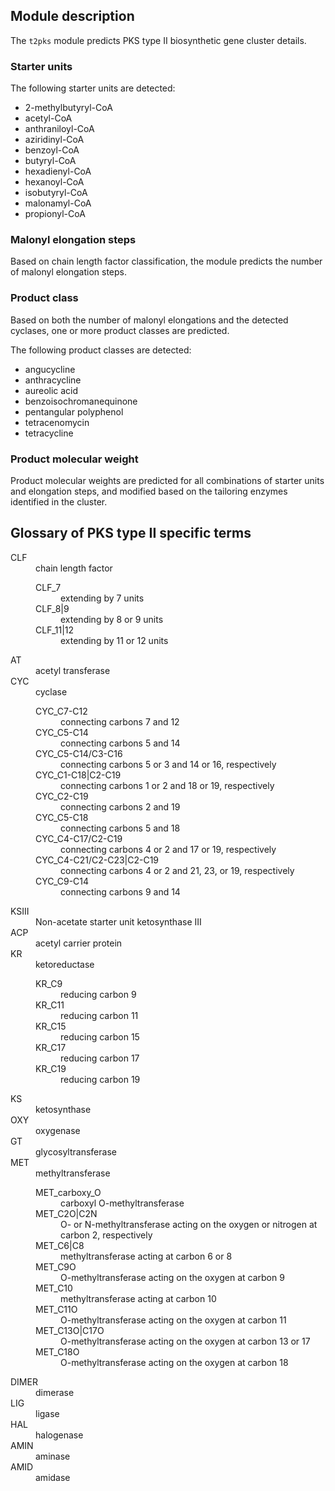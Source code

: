 ## Module description

The `t2pks` module predicts PKS type II biosynthetic gene cluster details.

### Starter units

The following starter units are detected:

* 2-methylbutyryl-CoA
* acetyl-CoA
* anthraniloyl-CoA
* aziridinyl-CoA
* benzoyl-CoA
* butyryl-CoA
* hexadienyl-CoA
* hexanoyl-CoA
* isobutyryl-CoA
* malonamyl-CoA
* propionyl-CoA


### Malonyl elongation steps

Based on chain length factor classification, the module predicts the number of
malonyl elongation steps.

### Product class

Based on both the number of malonyl elongations and the detected cyclases, one
or more product classes are predicted.

The following product classes are detected:

* angucycline
* anthracycline
* aureolic acid
* benzoisochromanequinone
* pentangular polyphenol
* tetracenomycin
* tetracycline


### Product molecular weight

Product molecular weights are predicted for all combinations of starter units
and elongation steps, and modified based on the tailoring enzymes identified in
the cluster.


## Glossary of PKS type II specific terms

<dl>
  <dt id="CLF">CLF</dt>
  <dd>chain length factor
    <dl>
    <dt id="CLF_7">CLF_7</dt>
    <dd>extending by 7 units</dd>
    <dt id="CLF_8|9">CLF_8|9</dt>
    <dd>extending by 8 or 9 units</dd>
    <dt id="CLF_11|12">CLF_11|12</dt>
    <dd>extending by 11 or 12 units</dd>
    </dl>
  </dd>
  <dt id="AT">AT</dt>
  <dd>acetyl transferase</dd>
  <dt id="CYC">CYC</dt>
  <dd>cyclase
    <dl>
      <dt id="CYC_C7-C12">CYC_C7-C12</dt>
      <dd>connecting carbons 7 and 12</dd>
      <dt id="CYC_C5-C14">CYC_C5-C14</dt>
      <dd>connecting carbons 5 and 14</dd>
      <dt id="CYC_C5-C14/C3-C16">CYC_C5-C14/C3-C16</dt>
      <dd>connecting carbons 5 or 3 and 14 or 16, respectively</dd>
      <dt id="CYC_C1-C18|C2-C19">CYC_C1-C18|C2-C19</dt>
      <dd>connecting carbons 1 or 2 and 18 or 19, respectively</dd>
      <dt id="CYC_C2-C19">CYC_C2-C19</dt>
      <dd>connecting carbons 2 and 19</dd>
      <dt id="CYC_C5-C18">CYC_C5-C18</dt>
      <dd>connecting carbons 5 and 18</dd>
      <dt id="CYC_C4-C17/C2-C19">CYC_C4-C17/C2-C19</dt>
      <dd>connecting carbons 4 or 2 and 17 or 19, respectively</dd>
      <dt id="CYC_C4-C21/C2-C23|C2-C19">CYC_C4-C21/C2-C23|C2-C19</dt>
      <dd>connecting carbons 4 or 2 and 21, 23, or 19, respectively</dd>
      <dt id="CYC_C9-C14">CYC_C9-C14</dt>
      <dd>connecting carbons 9 and 14</dd>
    </dl>
  </dd>
  <dt id="KSIII">KSIII</dt>
  <dd>Non-acetate starter unit ketosynthase III</dd>
  <dt id="ACP">ACP</dt>
  <dd>acetyl carrier protein</dd>
  <dt id="KR">KR</dt>
  <dd>ketoreductase
    <dl>
    <dt id="KR_C9">KR_C9</dt>
    <dd>reducing carbon 9</dd>
    <dt id="KR_C11">KR_C11</dt>
    <dd>reducing carbon 11</dd>
    <dt id="KR_C15">KR_C15</dt>
    <dd>reducing carbon 15</dd>
    <dt id="KR_C17">KR_C17</dt>
    <dd>reducing carbon 17</dd>
    <dt id="KR_C19">KR_C19</dt>
    <dd>reducing carbon 19</dd>
    </dl>
  </dd>
  <dt id="KS">KS</dt>
  <dd>ketosynthase</dd>
  <dt id="OXY">OXY</dt>
  <dd>oxygenase</dd>
  <dt id="GT">GT</dt>
  <dd>glycosyltransferase</dd>
  <dt id="MET">MET</dt>
  <dd>methyltransferase
    <dl>
    <dt id="MET_carboxy_O">MET_carboxy_O</dt>
    <dd>carboxyl O-methyltransferase</dd>
    <dt id="MET_C2O|C2N">MET_C2O|C2N</dt>
    <dd>O- or N-methyltransferase acting on the oxygen or nitrogen at carbon 2, respectively</dd>
    <dt id="MET_C6|C8">MET_C6|C8</dt>
    <dd>methyltransferase acting at carbon 6 or 8</dd>
    <dt id="MET_C9O">MET_C9O</dt>
    <dd>O-methyltransferase acting on the oxygen at carbon 9</dd>
    <dt id="MET_C10">MET_C10</dt>
    <dd>methyltransferase acting at carbon 10</dd>
    <dt id="MET_C11O">MET_C11O</dt>
    <dd>O-methyltransferase acting on the oxygen at carbon 11</dd>
    <dt id="MET_C13O|C17O">MET_C13O|C17O</dt>
    <dd>O-methyltransferase acting on the oxygen at carbon 13 or 17</dd>
    <dt id="MET_C18O">MET_C18O</dt>
    <dd>O-methyltransferase acting on the oxygen at carbon 18</dd>
    </dl>
  </dd>
  <dt id="DIMER">DIMER</dt>
  <dd>dimerase</dd>
  <dt id="LIG">LIG</dt>
  <dd>ligase</dd>
  <dt id="HAL">HAL</dt>
  <dd>halogenase</dd>
  <dt id="AMIN">AMIN</dt>
  <dd>aminase</dd>
  <dt id="AMID">AMID</dt>
  <dd>amidase</dd>
</dl>
